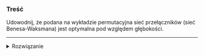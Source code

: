 ### Treść

Udowodnij, że podana na wykładzie permutacyjna sieć przełączników (sieć Benesa-Waksmana) jest optymalna pod względem głębokości.

------
<details><summary>Rozwiązanie</summary>
<p>

